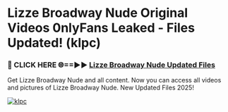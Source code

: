 # Lizze Broadway Nude Original Videos 0nlyFans Leaked - Files Updated! (klpc)

<h3>🔴 CLICK HERE 🌐==►► <a href="https://tinyurl.com/y5r63du9" rel="nofollow">Lizze Broadway Nude Updated Files</a></h3>

Get Lizze Broadway Nude and all content. Now you can access all videos and pictures of Lizze Broadway Nude. New Updated Files 2025!

[![klpc](https://i.imgur.com/UVo9nyh.gif)](https://tinyurl.com/y5r63du9)